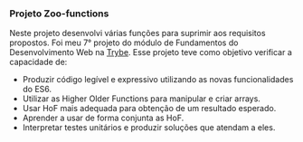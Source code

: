 ### Projeto Zoo-functions

Neste projeto desenvolvi várias funções para suprimir aos requisitos propostos. Foi meu 7° projeto do módulo de Fundamentos do Desenvolvimento Web na [Trybe](https://www.betrybe.com/). Esse projeto teve como objetivo verificar a capacidade de:

- Produzir código legível e expressivo utilizando as novas funcionalidades do ES6.
- Utilizar as Higher Older Functions para manipular e criar arrays.
- Usar HoF mais adequada para obtenção de um resultado esperado.
- Aprender a usar de forma conjunta as HoF.
- Interpretar testes unitários e produzir soluções que atendam a eles.
